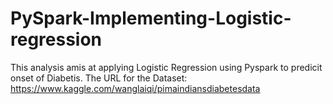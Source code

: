 # PySpark-Implementing-Logistic-regression

This analysis amis at applying Logistic Regression using Pyspark to predicit onset of Diabetis.
The URL for the Dataset: https://www.kaggle.com/wanglaiqi/pimaindiansdiabetesdata
